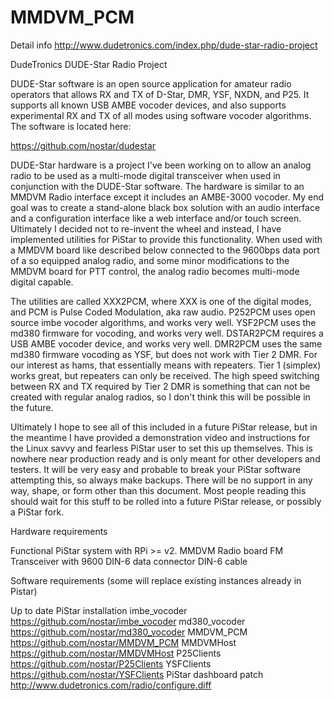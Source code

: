 # MMDVM_PCM


Detail info  http://www.dudetronics.com/index.php/dude-star-radio-project

DudeTronics
DUDE-Star Radio Project
 
DUDE-Star software is an open source application for amateur radio operators that allows RX and TX of D-Star, DMR, YSF, NXDN, and P25.  It supports all known USB AMBE vocoder devices, and also supports experimental RX and TX of all modes using software vocoder algorithms.  The software is located here:

https://github.com/nostar/dudestar

DUDE-Star hardware is a project I've been working on to allow an analog radio to be used as a multi-mode digital transceiver when used in conjunction with the DUDE-Star software.  The hardware is similar to an MMDVM Radio interface except it includes an AMBE-3000 vocoder. My end goal was to create a stand-alone black box solution with an audio interface and a configuration interface like a web interface and/or touch screen.  Ultimately I decided not to re-invent the wheel and instead, I have implemented utilities for PiStar to provide this functionality.  When used with a MMDVM board like described below connected to the 9600bps data port of a so equipped analog radio, and some minor modifications to the MMDVM board for PTT control, the analog radio becomes multi-mode digital capable.

The utilities are called XXX2PCM, where XXX is one of the digital modes, and PCM is Pulse Coded Modulation, aka raw audio. P252PCM uses open source imbe vocoder algorithms, and works very well.  YSF2PCM uses the md380 firmware for vocoding, and works very well.  DSTAR2PCM requires a USB AMBE vocoder device, and works very well.  DMR2PCM uses the same md380 firmware vocoding as YSF, but does not work with Tier 2 DMR.  For our interest as hams, that essentially means with repeaters.  Tier 1 (simplex) works great, but repeaters can only be received.  The high speed switching between RX and TX required by Tier 2 DMR is something that can not be created with regular analog radios, so I don't think this will be possible in the future.

Ultimately I hope to see all of this included in a future PiStar release, but in the meantime I have provided a demonstration video and instructions for the Linux savvy and fearless PiStar user to set this up themselves.  This is nowhere near production ready and is only meant for other developers and testers. It will be very easy and probable to break your PiStar software attempting this, so always make backups.  There will be no support in any way, shape, or form other than this document.  Most people reading this should wait for this stuff to be rolled into a future PiStar release, or possibly a PiStar fork.

Hardware requirements

Functional PiStar system with RPi >= v2.
MMDVM Radio board
FM Transceiver with 9600 DIN-6 data connector
DIN-6 cable

Software requirements (some will replace existing instances already in Pistar)

Up to date PiStar installation
imbe_vocoder https://github.com/nostar/imbe_vocoder
md380_vocoder https://github.com/nostar/md380_vocoder
MMDVM_PCM https://github.com/nostar/MMDVM_PCM
MMDVMHost https://github.com/nostar/MMDVMHost
P25Clients https://github.com/nostar/P25Clients
YSFClients https://github.com/nostar/YSFClients
PiStar dashboard patch http://www.dudetronics.com/radio/configure.diff
